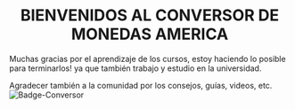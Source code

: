

<h1 align="center"> BIENVENIDOS AL CONVERSOR DE MONEDAS AMERICA </h1>
Muchas gracias por el aprendizaje de los cursos, estoy haciendo lo posible para terminarlos! ya que también trabajo y estudio en la universidad.


Agradecer también a la comunidad por los consejos, guías, videos, etc.
![Badge-Conversor](https://github.com/user-attachments/assets/5723e756-79d3-48ff-8b90-e81f4313b120)

